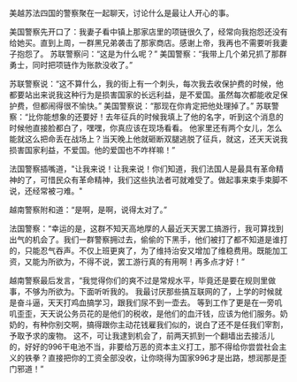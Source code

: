 


美越苏法四国的警察聚在一起聊天，讨论什么是最让人开心的事。

美国警察先开口了：我妻子看中镇上那家店里的项链很久了，经常向我抱怨还没有给她买。直到上周，一群黑兄弟袭击了那家商店。感谢上帝，我再也不需要听我妻子抱怨了。
苏联警察问：“这是为什么呢？”
美国警察：“我带上几个弟兄抓了那群勇士，同时把项链作为账款没收了。”

苏联警察说：“这不算什么，我的街上有一个刺头，每次我去收保护费的时候，他都要站出来说我这种行为是损害国家的长远利益，是不爱国。虽然每次都能收足保护费，但都闹得很不愉快。”
美国警察说：“那现在你肯定把他处理掉了。”
苏联警察：“比你能想象的还要好！去年征兵的时候我填上了他的名字，听到这个消息的时候他直接脸都白了，嘿嘿，你真应该在现场看看。
他家里还有两个女儿，怎么能就这么把命丢在战场上？当天晚上他就砸断双腿逃脱了征兵，就这，还天天说我损害国家利益，不爱国。他的爱国也不咋样嘛！”

法国警察插嘴道，"让我来说！让我来说！你们知道，我们法国人是最具有革命精神的了，可惜民众有革命精神，我们这些执法者可就难受了。做起事来束手束脚不说，还经常被刁难。"

越南警察附和道：“是啊，是啊，说得太对了。”

法国警察：“幸运的是，这群不知天高地厚的人最近天天罢工搞游行，我可算找到出气的机会了。我们一群警察拥过去，偷偷的下黑手，他们被打了都不知道是谁打的，只能忍气吞声。不仅上班更爽了，为了维持治安又增加了维稳费用。既能加工资，又能为所欲为，不得不说，罢工游行真的有用啊！再多点才好！”

越南警察最后发言，“我觉得你们的爽不过是常规水平，毕竟还是要在规则里做事，不够为所欲为。下面听听我的。
我最讨厌那些搞互联网的了，上学的时候就是奋斗逼，天天打鸡血搞学习，跟我们尿不到一壶去。
等到工作了更是在一旁叽叽歪歪，天天说公务员花的是他们的税收，是他们的血汗钱，应该为他们服务。奶奶的，有种你别交啊，搞得跟你主动花钱雇我们似的，说白了还不是任我们宰割，予取予求的废物。
这不，可让我逮到机会了，前两天抓到一个翻墙出去接活儿的，好好的996干电池不当，非要给万恶的资本主义打工，那不得给你尝尝社会主义的铁拳？直接把你的工资全部没收，让你晓得为国家996才是出路，想润那是歪门邪道！”





